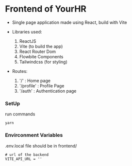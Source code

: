 # Frontend of YourHR
* Single page application made using React, build with Vite
* Libraries used:
  
  1. ReactJS
  2. Vite (to build the app)
  3. React Router Dom
  4. Flowbite Components
  5. Tailwindcss (for styling)

* Routes:
  1. '/'  : Home page
  2. '/profile' : Profile Page 
  3. '/auth' : Authentication page

### SetUp
run commands
```
yarn
```



### Envirconment Variables
.env.local file should be in frontend/

```
# url of the backend
VITE_API_URL = ''
```

